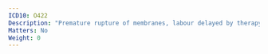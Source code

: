 ```yaml
---
ICD10: O422
Description: "Premature rupture of membranes, labour delayed by therapy"
Matters: No
Weight: 0
---
```

